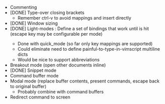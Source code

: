 - Commenting
- [DONE] Type-over closing brackets
  + Remember ctrl-v to avoid mappings and insert directly
- [DONE] Window sizing
- [DONE] Light-modes : Define a set of bindings that work until <Esc> is hit (escape key may be configurable per mode)
  + Done with quick_mode (so far only key mappings are supported)
  + Could eliminate need to define painful-to-type-in-vimscript multiline dicts
  + Would be nice to support abbreviations
- Breakout mode (open other documents inline)
- [DONE] Snippet mode
- Command buffer mode
- Modal mode (replace buffer contents, present commands, escape back to original buffer)
  + Probably combine with command buffers
- Redirect command to screen

